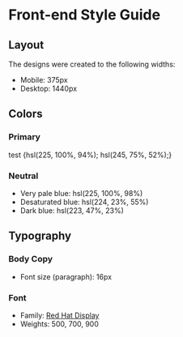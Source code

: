 # Front-end Style Guide

## Layout

The designs were created to the following widths:

- Mobile: 375px
- Desktop: 1440px

## Colors

### Primary
test {hsl(225, 100%, 94%);
hsl(245, 75%, 52%);}


### Neutral

- Very pale blue: hsl(225, 100%, 98%)
- Desaturated blue: hsl(224, 23%, 55%)
- Dark blue: hsl(223, 47%, 23%)

## Typography

### Body Copy

- Font size (paragraph): 16px

### Font

- Family: [Red Hat Display](https://fonts.google.com/specimen/Red+Hat+Display)
- Weights: 500, 700, 900
